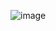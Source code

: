 ![image](https://user-images.githubusercontent.com/74146605/172065790-339ca807-aa11-4706-9125-a4b735b6cb73.png)
